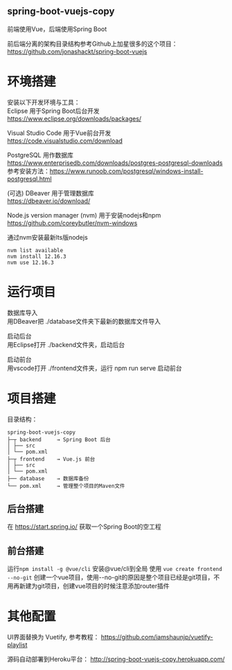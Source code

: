 ## spring-boot-vuejs-copy

前端使用Vue，后端使用Spring Boot  

前后端分离的架构目录结构参考Github上加星很多的这个项目： https://github.com/jonashackt/spring-boot-vuejs  

# 环境搭建

安装以下开发环境与工具：  
Eclipse 用于Spring Boot后台开发  
https://www.eclipse.org/downloads/packages/

Visual Studio Code 用于Vue前台开发  
https://code.visualstudio.com/download

PostgreSQL 用作数据库  
https://www.enterprisedb.com/downloads/postgres-postgresql-downloads  
参考安装方法：https://www.runoob.com/postgresql/windows-install-postgresql.html

(可选) DBeaver 用于管理数据库  
https://dbeaver.io/download/

Node.js version manager (nvm) 用于安装nodejs和npm  
https://github.com/coreybutler/nvm-windows

通过nvm安装最新lts版nodejs  
```
nvm list available
nvm install 12.16.3
nvm use 12.16.3
```

# 运行项目

数据库导入  
用DBeaver把 ./database文件夹下最新的数据库文件导入

启动后台  
用Eclipse打开 ./backend文件夹，启动后台

启动前台  
用vscode打开 ./frontend文件夹，运行 npm run serve 启动前台


# 项目搭建

目录结构：

```
spring-boot-vuejs-copy
├─┬ backend     → Spring Boot 后台
│ ├── src
│ └── pom.xml
├─┬ frontend    → Vue.js 前台
│ ├── src
│ └── pom.xml
├── database    → 数据库备份
└── pom.xml     → 管理整个项目的Maven文件
```

## 后台搭建
在 https://start.spring.io/ 获取一个Spring Boot的空工程

## 前台搭建
运行`npm install -g @vue/cli` 安装@vue/cli到全局
使用 `vue create frontend --no-git` 创建一个vue项目，使用--no-git的原因是整个项目已经是git项目，不用再新建为git项目，创建vue项目的时候注意添加router插件

# 其他配置

UI界面替换为 Vuetify, 参考教程： https://github.com/iamshaunjp/vuetify-playlist  

源码自动部署到Heroku平台： http://spring-boot-vuejs-copy.herokuapp.com/  

